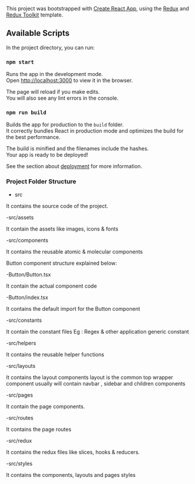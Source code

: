 This project was bootstrapped with [Create React App](https://github.com/facebook/create-react-app), using the [Redux](https://redux.js.org/) and [Redux Toolkit](https://redux-toolkit.js.org/) template.

## Available Scripts

In the project directory, you can run:

### `npm start`

Runs the app in the development mode.<br />
Open [http://localhost:3000](http://localhost:3000) to view it in the browser.

The page will reload if you make edits.<br />
You will also see any lint errors in the console.

### `npm run build`

Builds the app for production to the `build` folder.<br />
It correctly bundles React in production mode and optimizes the build for the best performance.

The build is minified and the filenames include the hashes.<br />
Your app is ready to be deployed!

See the section about [deployment](https://facebook.github.io/create-react-app/docs/deployment) for more information.

### Project Folder Structure

- src

It contains the source code of the project.

-src/assets

It contain the assets like images, icons & fonts

-src/components

It contains the reusable atomic & molecular components

Button component structure explained below:

-Button/Button.tsx

It contain the actual component code

-Button/index.tsx

It contains the default import for the Button component

-src/constants

It contain the constant files
Eg : Regex & other application generic constant

-src/helpers

It contains the reusable helper functions

-src/layouts

It contains the layout components
layout is the common top wrapper component usually will contain navbar , sidebar and children components

-src/pages

It contain the page components.

-src/routes

It contains the page routes

-src/redux

It contains the redux files like slices, hooks & reducers.

-src/styles

It contains the components, layouts and pages styles

